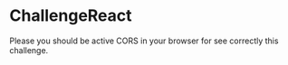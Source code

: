 # ChallengeReact


Please you should be active CORS in your browser for see correctly this challenge.